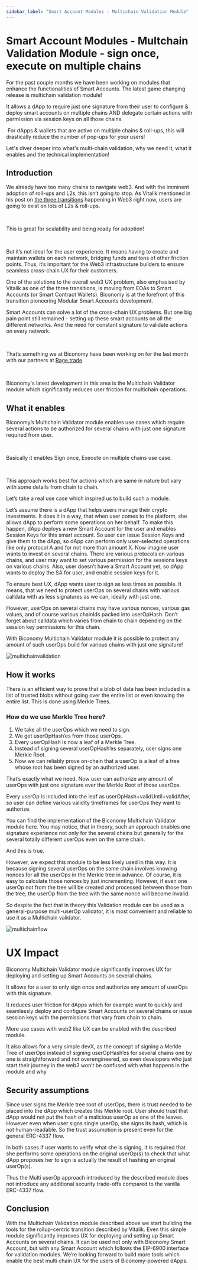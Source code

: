 ```yaml
---
sidebar_label: "Smart Account Modules - Multichain Validation Module"
---
```


# Smart Account Modules - Multchain Validation Module - sign once, execute on multiple chains

For the past couple months we have been working on modules that enhance the functionalities of Smart Accounts. The latest game changing release is multichain validation module!

It allows a dApp to require just one signature from their user to configure & deploy smart accounts on multiple chains AND delegate certain actions with permission via session keys on all those chains.

‍
For dApps & wallets that are active on multiple chains & roll-ups, this will drastically reduce the number of pop-ups for your users!

Let's diver deeper into what's multi-chain validation, why we need it, what it enables and the technical implementation!

## Introduction

We already have too many chains to navigate web3. And with the imminent adoption of roll-ups and L2s, this isn’t going to stop. As Vitalik mentioned in his post on [the three transitions](https://vitalik.ca/general/2023/06/09/three_transitions.html) happening in Web3 right now, users are going to exist on lots of L2s & roll-ups.

‍

This is great for scalability and being ready for adoption!

‍

But it’s not ideal for the user experience. It means having to create and maintain wallets on each network, bridging funds and tons of other friction points. Thus, it’s important for the Web3 infrastructure builders to ensure seamless cross-chain UX for their customers.

One of the solutions to the overall web3 UX problem, also emphasised by Vitalik as one of the three transitions, is moving from EOAs to Smart Accounts (or Smart Contract Wallets). Biconomy is at the forefront of this transition pioneering Modular Smart Accounts development.

Smart Accounts can solve a lot of the cross-chain UX problems. But one big pain point still remained - setting up these smart accounts on all the different networks. And the need for constant signature to validate actions on every network.

‍

That’s something we at Biconomy have been working on for the last month with our partners at [Rage.trade](https://www.rage.trade/).

‍

Biconomy's latest development in this area is the Multichain Validator module which significantly reduces user friction for multichain operations.

## What it enables

Biconomy’s Multichain Validator module enables use cases which require several actions to be authorized for several chains with just one signature required from user.

‍

Basically it enables Sign once, Execute on multiple chains use case.

‍

This approach works best for actions which are same in nature but vary with some details from chain to chain.

Let’s take a real use case which inspired us to build such a module.

Let’s assume there is a dApp that helps users manage their crypto investments. It does it in a way, that when user comes to the platform, she allows dApp to perform some operations on her behalf. To make this happen, dApp deploys a new Smart Account for the user and enables Session Keys for this smart account. So user can issue Session Keys and give them to the dApp, so dApp can perform only user-selected operations: like only protocol A and for not more than amount X. Now imagine user wants to invest on several chains. There are various protocols on various chains, and user may want to set various permission for the sessions keys on various chains. Also, user doesn’t have a Smart Account yet, so dApp wants to deploy the SA for user, and enable session keys for it.

To ensure best UX, dApp wants user to sign as less times as possible. It means, that we need to protect userOps on several chains with various calldata with as less signatures as we can, ideally with just one.

However, userOps on several chains may have various nonces, various gas values, and of course various chainIds packed into userOpHash. Don’t forget about calldata which varies from chain to chain depending on the session key permissions for this chain.

With Biconomy Multichain Validator module it is possible to protect any amount of such userOps build for various chains with just one signature!

![multichainvalidation](./images/multichainvalidation.png)

## How it works

There is an efficient way to prove that a blob of data has been included in a list of trusted blobs without going over the entire list or even knowing the entire list. This is done using Merkle Trees.

### How do we use Merkle Tree here?

1. We take all the userOps which we need to sign.
2. We get userOpHash’es from those userOps.
3. Every userOpHash is now a leaf of a Merkle Tree.
4. Instead of signing several userOpHash’es separately, user signs one Merkle Root.
5. Now we can reliably prove on-chain that a userOp is a leaf of a tree whose root has been signed by an authorized user.

That’s exactly what we need. Now user can authorize any amount of userOps with just one signature over the Merkle Root of those userOps.

Every userOp is included into the leaf as userOpHash+validUntil+validAfter, so user can define various validity timeframes for userOps they want to authorize.

You can find the implementation of the Biconomy Multichain Validator module here. You may notice, that in theory, such an approach enables one signature experience not only for the several chains but generally for the several totally different userOps even on the same chain.

And this is true.

However, we expect this module to be less likely used in this way. It is because signing several userOps on the same chain involves knowing nonces for all the userOps in the Merkle tree in advance. Of course, it is easy to calculate those nonces by just incrementing. However, if even one userOp not from the tree will be created and processed between those from the tree, the userOp from the tree with the same nonce will become invalid.

So despite the fact that in theory this Validation module can be used as a general-purpose multi-userOp validator, it is most convenient and reliable to use it as a Multichain validator.

![multichainflow](./images/multichainflow.png)

# UX Impact

Biconomy Multichain Validator module significantly improves UX for deploying and setting up Smart Accounts on several chains.

It allows for a user to only sign once and authorize any amount of userOps with this signature.

It reduces user friction for dApps which for example want to quickly and seamlessly deploy and configure Smart Accounts on several chains or issue session keys with the permissions that vary from chain to chain.

More use cases with web2 like UX can be enabled with the described module.

It also allows for a very simple devX, as the concept of signing a Merkle Tree of userOps instead of signing userOpHash’es for several chains one by one is straightforward and not overengineered, so even developers who just start their journey in the web3 won’t be confused with what happens in the module and why

## Security assumptions

Since user signs the Merkle tree root of userOps, there is trust needed to be placed into the dApp which creates this Merkle root. User should trust that dApp would not put the hash of a malicious userOp as one of the leaves. However even when user signs single userOp, she signs its hash, which is not human-readable. So the trust assumption is present even for the general ERC-4337 flow.

In both cases if user wants to verify what she is signing, it is required that she performs some operations on the original userOp(s) to check that what dApp proposes her to sign is actually the result of hashing an original userOp(s).

Thus the Multi userOp approach introduced by the described module does not introduce any additional security trade-offs compared to the vanilla ERC-4337 flow.

## Conclusion

With the Multichain Validation module described above we start building the tools for the rollup-centric transition described by Vitalik. Even this simple module significantly improves UX for deploying and setting up Smart Accounts on several chains. It can be used not only with Biconomy Smart Account, but with any Smart Account which follows the EIP-6900 interface for validation modules. We’re looking forward to build more tools which enable the best multi chain UX for the users of Biconomy-powered dApps.
